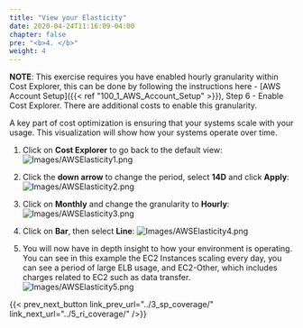 ```yaml
---
title: "View your Elasticity"
date: 2020-04-24T11:16:09-04:00
chapter: false
pre: "<b>4. </b>"
weight: 4
---
```


**NOTE**: This exercise requires you have enabled hourly granularity within Cost Explorer, this can be done by following the instructions here - [AWS Account Setup]({{< ref "100_1_AWS_Account_Setup" >}}), Step 6 - Enable Cost Explorer.
There are additional costs to enable this granularity.

A key part of cost optimization is ensuring that your systems scale with your usage. This visualization will show how your systems operate over time.

1. Click on **Cost Explorer** to go back to the default view:
![Images/AWSElasticity1.png](/Cost/100_5_Cost_Visualization/Images/AWSElasticity1.png)

2. Click the **down arrow** to change the period, select **14D** and click **Apply**:
![Images/AWSElasticity2.png](/Cost/100_5_Cost_Visualization/Images/AWSElasticity2.png)

3. Click on **Monthly** and change the granularity to **Hourly**:
![Images/AWSElasticity3.png](/Cost/100_5_Cost_Visualization/Images/AWSElasticity3.png)

4. Click on **Bar**, then select **Line**:
![Images/AWSElasticity4.png](/Cost/100_5_Cost_Visualization/Images/AWSElasticity4.png)

5. You will now have in depth insight to how your environment is operating. You can see in this example the EC2 Instances scaling every day, you can see a period of large ELB usage, and EC2-Other, which includes charges related to EC2 such as data transfer.
![Images/AWSElasticity5.png](/Cost/100_5_Cost_Visualization/Images/AWSElasticity5.png)

{{< prev_next_button link_prev_url="../3_sp_coverage/" link_next_url="../5_ri_coverage/" />}}